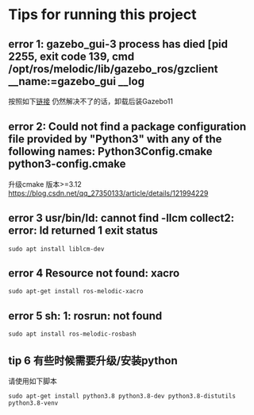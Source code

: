 # Tips for running this project

## error 1: gazebo_gui-3  process has died [pid 2255, exit code 139, cmd /opt/ros/melodic/lib/gazebo_ros/gzclient __name:=gazebo_gui __log
按照如下[链接](https://blog.csdn.net/gls_nuaa/article/details/122142356) 仍然解决不了的话，卸载后装Gazebo11

## error 2: Could not find a package configuration file provided by "Python3" with any of the following names: Python3Config.cmake  python3-config.cmake
升级cmake 版本>=3.12 https://blog.csdn.net/qq_27350133/article/details/121994229
## error 3 usr/bin/ld: cannot find -llcm collect2: error: ld returned 1 exit status
```
sudo apt install liblcm-dev
```
## error 4 Resource not found: xacro
```
sudo apt-get install ros-melodic-xacro
```

## error 5 sh: 1: rosrun: not found
```
sudo apt install ros-melodic-rosbash
```
## tip   6  有些时候需要升级/安装python
请使用如下脚本
```
sudo apt-get install python3.8 python3.8-dev python3.8-distutils python3.8-venv
```





